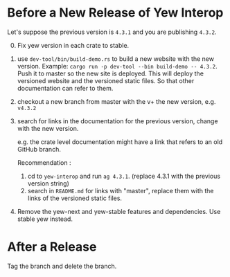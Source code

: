 # Before a New Release of Yew Interop

Let's suppose the previous version is `4.3.1` and you are publishing `4.3.2`.

0. Fix yew version in each crate to stable.

1. use `dev-tool/bin/build-demo.rs` to build a new website with the new version.
Example: `cargo run -p dev-tool --bin build-demo -- 4.3.2`.
Push it to master so the new site is deployed.
This will deploy the versioned website and the versioned static files.
So that other documentation can refer to them.

2. checkout a new branch from master with the v+ the new version, e.g. `v4.3.2`

3. search for links in the documentation for the previous version, change with the new version.

    e.g. the crate level documentation might have a link that refers to an old GitHub branch.

    Recommendation : 
   1. cd to `yew-interop` and run `ag 4.3.1`. (replace 4.3.1 with the previous version string)
   2. search in `README.md` for links with "master",
   replace them with the links of the versioned static files.

4. Remove the yew-next and yew-stable features and dependencies.
Use stable yew instead.

# After a Release

Tag the branch and delete the branch.